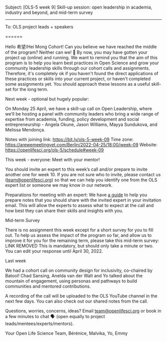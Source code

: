 Subject: [OLS-5 week 9] Skill-up session: open leadership in academia, industry and beyond, and mid-term survey

------
To: OLS project leads + speakers 

======

Hello 希望/Hei Mong Cohort!
Can you believe we have reached the middle of the program? Neither can we! 🤯
By now, you may have gotten your project up (online) and running. We want to remind you that the aim of this program is to help you learn best practices in Open Science and grow your community leadership skills through our cohort calls and assignments. Therefore, it's completely ok if you haven't found the direct applications of these practices or skills into your current project, or haven't completed some assignments yet. You should approach these lessons as a useful skill-set for the long term.

Next week - optional but hugely popular:

On Monday 25 April, we have a skill-up call on Open Leadership, where we’ll be hosting a panel with community leaders who bring a wide range of expertise from academia, funding, policy development and social entrepreneurship - Angela Okune, Jason Williams, Mayya Sundukova, and Melissa Mendonça.

Notes with joining link: https://bit.ly/ols-5-week-09 
Time zone: https://arewemeetingyet.com/Berlin/2022-04-25/18:00/week-09 
Website: https://openlifesci.org/ols-5/schedule#week-09

This week - everyone: Meet with your mentor! 

You should invite an expert to this week’s call and/or prepare to invite another one for week 10. If you are not sure who to invite, please contact us (team@openlifesci.org) so that we can help you identify one from the OLS expert list or someone we may know in our network. 

Preparations for meeting with an expert: We have [a guide](https://github.com/open-life-science/policies-procedures-and-docs/blob/main/cohort-procedures-and-templates/expert-guide.md) to help you prepare notes that you should share with the invited expert in your invitation email. This will allow the experts to assess what to expect at the call and how best they can share their skills and insights with you.

Mid-term Survey

There is no assignment this week except for a short survey for you to fill out. To help us assess the impact of the program so far, and allow us to improve it for you for the remaining term, please take this mid-term survey: LINK REMOVED
This is mandatory, but should only take a minute or two. You can edit your response until April 30, 2022. 

Last week

We had a cohort call on community design for inclusivity, co-chaired by Batool! Chad Sansing, Anelda van der Walt and Yo talked about the mountain of engagement, using personas and pathways to build communities and mentored contributions.

A recording of the call will be uploaded to the OLS YouTube channel in the next few days. You can also check out our shared notes from the call. 

Questions, worries, concerns, ideas? Email team@openlifesci.org or book in a few minutes to chat 🗣 (open equally to project leads/mentees/experts/mentors).

Your Open Life Science Team,
Bérénice, Malvika, Yo, Emmy
